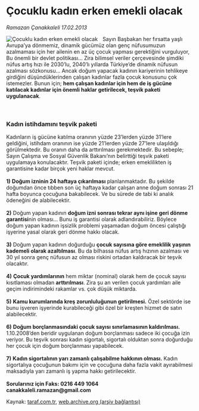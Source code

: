 # Çocuklu kadın erken emekli olacak

*Ramazan Çanakkaleli 17.02.2013*

<div class="yazi"><img align="left" alt="Çocuklu kadın erken emekli olacak" border="0" src="http://www.taraf.com.tr/fotoraflar/makaleler/cocuklu-kadin-erken-emekli-olacak_9881_orijinal.jpg" style="border-right-width:10px; border-color:#FFFFFF"/><p>Sayın Başbakan her fırsatta yaşlı Avrupa’ya dönmemiz, dinamik gücümüz olan genç nüfusumuzun azalmaması için her ailenin en az üç çocuk yapması gerektiğini vurguluyor, Bu önemli bir devlet politikası... Zira bilimsel veriler çerçevesinde şimdiki nüfus artış hızı ile 2030’lu, 2040’lı yıllarda Türkiye’de dinamik nüfusun azalması sözkonusu... Ancak doğum yapacak kadının kariyerinin tehlikeye girdiğini düşündüklerinden çalışan kadınlar fazla çocuk konusunu çok istemezler. Bunun için; <b>hem çalışan kadınlar için hem de iş gücüne katılacak kadınlar için önemli haklar getirilecek, teşvik paketi uygulanacak</b>.<br/><br/><br/></p>
<h3>Kadın istihdamını teşvik paketi</h3>
<p>Kadınların iş gücüne katılma oranının yüzde 23’lerden yüzde 31’lere geldiğini, istihdam oranının ise yüzde 21’lerden yüzde 27’lere ulaşıldığı görülmektedir. Bu oranın daha da arttırılması gerekmektedir. Bu sebeple; Sayın Çalışma ve Sosyal Güvenlik Bakanı’nın belirttiği teşvik paketi uygulamaya konulacaktır. Teşvik paketi içinde; erken emeklilikten iş garantisine kadar birçok yeni haklar mevcut.<br/><br/><b>1)</b> <b>Doğum izninin 24 haftaya çıkarılması</b> planlanmaktadır. Bu şekilde doğumdan önce tıbben son üç haftaya kadar çalışan anne doğum sonrası 21 hafta boyunca çocuğuna bakabilecek. Ve bu sürede de tabi ki analık ödeneğini de alabilecektir.<br/><br/><b>2)</b> Doğum yapan kadının <b>doğum izni sonrası tekrar aynı işine geri dönme garantisi</b>nin olması... Bunu iş garantisi olarak adlandırabiliriz. Böylece doğum yapan kadının işsizlik problemi yaşamadan doğum öncesi çalıştığı işyerine yasal olarak geri dönme hakkı olacak.<br/><br/><b>3)</b> Doğum yapan kadının doğurduğu <b>çocuk sayısına göre emeklilik yaşının kademeli olarak azaltılması</b>. Bu da bilhassa nüfus artış hızının azalması ve 30 yıl sonra genç nüfusun az olması riskini ortadan kaldıracak bir teşvik olacaktır.<br/><br/><b>4)</b> <b>Çocuk yardımlarının</b> hem miktar (nominal) olarak hem de çocuk sayısı kısıtlaması olmadan <b>arttırılması</b>. Zira şu an verilen çocuk yardımları aile geçim indirimindeki rakamlar vs. çok düşük miktarda.<br/><br/><b>5)</b> <b>Kamu kurumlarında kreş zorunluluğunun getirilmesi.</b> Özel sektörde ise bunu işveren işyerinde kurabileceği gibi özel bir kreşten hizmet de satın alabilecektir.<br/><br/><b>6)</b> <b>Doğum borçlanmasındaki çocuk sayısı sınırlamasının kaldırılması.</b> 1.10.2008’den beridir uygulanan doğum borçlanması sadece iki çocuğa izin veriyor. Bu teşvik sonrası kadın sigortalı, sigortalı olduktan sonra doğurduğu her çocuk için doğum borçlanması yapabilecek.<br/><br/><b>7)</b> <b>Kadın sigortalının yarı zamanlı çalışabilme hakkının olması.</b> Kadın sigortalıya çocuğunun bakımı için ve çocuğuna daha fazla vakit ayırabilmesi maksadıyla yarı zamanlı iş yapma hakkı getirilecektir. <br/><br/><b>Sorularınız için Faks: 0216 449 1064<br/></b><b>canakkaleli.ramazan@gmail.com</b></p>
</div>

Kaynak: [taraf.com.tr](http://www.taraf.com.tr:80/ramazan-canakkaleli/makale-cocuklu-kadin-erken-emekli-olacak.htm), [web.archive.org (arşiv bağlantısı)](http://web.archive.org/web/20131221003059/http://www.taraf.com.tr:80/ramazan-canakkaleli/makale-cocuklu-kadin-erken-emekli-olacak.htm)
